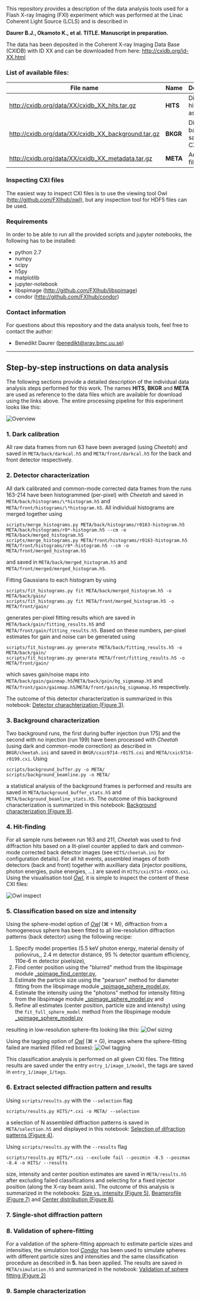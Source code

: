 This repository provides a description of the data analysis tools used for a Flash X-ray Imaging (FXI) experiment which was performed at 
the Linac Coherent Light Source (LCLS) and is described in 

**Daurer B.J., Okamoto K., et al. TITLE. Manuscript in preparation.**

The data has been deposited in the Coherent X-ray Imaging Data Base (CXIDB) with ID XX and can be downloaded from here: 
http://cxidb.org/id-XX.html

### List of available files: ###
File name                                           | Name     | Description
--------------------------------------------------- | -------- | ----------------------------------
http://cxidb.org/data/XX/cxidb_XX_hits.tar.gz       | **HITS** | Diffraction hits saved as CXI files.
http://cxidb.org/data/XX/cxidb_XX_background.tar.gz | **BKGR** | Diffraction background saved as CXI files.
http://cxidb.org/data/XX/cxidb_XX_metadata.tar.gz   | **META** | Auxiliary files.

### Inspecting CXI files ###
The easiest way to inspect CXI files is to use the viewing tool Owl 
(http://github.com/FXIhub/owl), but any inspection tool for HDF5 files can be used.

### Requirements ###
In order to be able to run all the provided scripts and jupyter notebooks, the following has to be installed:

* python 2.7
* numpy
* scipy
* h5py
* matplotlib
* jupyter-notebook
* libspimage (http://github.com/FXIhub/libspimage)
* condor (http://github.com/FXIhub/condor)

### Contact information
For questions about this repository and the data analysis tools, feel free to contact the author: 
* Benedikt Daurer (benedikt@xray.bmc.uu.se)

________________________________________________

## Step-by-step instructions on data analysis ##
The following sections provide a detailed description of the individual data analysis steps performed for this work. The names **HITS**, **BKGR** and **META** are used as reference to the data files which are available for download using the links above. The entire processing pipeline for this experiment looks like this:

![Overview](overview.png?raw=true)

### 1. Dark calibration
All raw data frames from run 63 have been averaged (using *Cheetah*) and saved in `META/back/darkcal.h5` and `META/front/darkcal.h5` for the back and front detector respectively. 

### 2. Detector characterization
All dark calibrated and common-mode corrected data frames from the runs 163-214 have been histogrammed (per-pixel) with *Cheetah* and saved in `META/back/histograms/\*histogram.h5` and `META/front/histograms/\*histogram.h5`. All individual histograms are merged together using
```
scripts/merge_histograms.py META/back/histograms/r0163-histogram.h5 META/back/histograms/r0*-histogram.h5 --cm -o META/back/merged_histogram.h5
scripts/merge_histograms.py META/front/histograms/r0163-histogram.h5 META/front/histograms/r0*-histogram.h5 --cm -o META/front/merged_histogram.h5
```
and saved in `META/back/merged_histogram.h5` and `META/front/merged/merged_histogram.h5`.

Fitting Gaussians to each histogram by using
```
scripts/fit_histograms.py fit META/back/merged_histogram.h5 -o META/back/gain/
scripts/fit_histograms.py fit META/front/merged_histogram.h5 -o META/front/gain/
```
generates per-pixel fitting results which are saved in `META/back/gain/fitting_results.h5` and `META/front/gain/fitting_results.h5`. Based on these numbers, per-pixel estimates for gain and noise can be generated using
```
scripts/fit_histograms.py generate META/back/fitting_results.h5 -o META/back/gain/
scripts/fit_histograms.py generate META/front/fitting_results.h5 -o META/front/gain/
```
which saves gain/noise maps into `META/back/gain/gainmap.h5`/`META/back/gain/bg_sigmamap.h5` and `META/front/gain/gainmap.h5`/`META/front/gain/bg_sigmamap.h5` respectively. 

The outcome of this detector characterization is summarized in this notebook: [Detector charachterization (Figure 3)](./ipynb/fig03_detector.ipynb).

### 3. Background characterization
Two background runs, the first during buffer injection (run 175) and the second with no injection (run 199) have been processed with *Cheetah* (using dark and common-mode correction) as described in `BKGR/cheetah.ini` and saved in `BKGR/cxic9714-r0175.cxi` and `META/cxic9714-r0199.cxi`. Using 
```
scripts/background_buffer.py -o META/
scripts/background_beamline.py -o META/
```
a statistical analysis of the background frames is performed and results are saved in `META/background_buffer_stats.h5` and `META/background_beamline_stats.h5`. The outcome of this background characterization is summarized in this notebook: [Background characterization (Figure 9)](./ipynb/fig09_background.ipynb). 

### 4. Hit-finding 
For all sample runs between run 163 and 211, *Cheetah* was used to find diffraction hits based on a lit-pixel counter applied to dark and common-mode corrected back detector images (see `HITS/cheetah.ini` for configuration details). For all hit events, assembled images of both detectors (back and front) together with auxilliary data (injector positions, photon energies, pulse energies, ...) are saved in `HITS/cxic9714-r0XXX.cxi`. Using the visualisation tool [*Owl*](http://github.com/FXIhub/owl), it is simple to inspect the content of these CXI files:

![Owl inspect](owl_inspect.png?raw=true)

### 5. Classification based on size and intensity
Using the sphere-model option of [*Owl*](http://github.com/FXIhub/owl) (&#8984; + M), diffraction from a homogeneous sphere has been fitted to all low-resolution diffraction patterns (back detector) using the following recipe:

1. Specify model properties (5.5 keV photon energy, material density of poliovirus,, 2.4 m detector distance,  95 % detector quantum efficiency, 110e-6 m detector pixelsize),
2. Find center position using the "blurred" method from the libspimage module [\_spimage_find_center.py](https://github.com/FXIhub/libspimage/blob/master/src/_spimage_find_center.py),
3. Estimate the particle size using the "pearson" method for diameter fitting from the libspimage module [\_spimage_sphere_model.py](https://github.com/FXIhub/libspimage/blob/master/src/_spimage_sphere_model.py),
4. Estimate the intensity using the "photons" method for intensity fitting from the libspimage module [\_spimage_sphere_model.py](https://github.com/FXIhub/libspimage/blob/master/src/_spimage_sphere_model.py) and
5. Refine all estimates (center position, particle size and intensity) using the `fit_full_sphere_model` method from the libspimage module [\_spimage_sphere_model.py](https://github.com/FXIhub/libspimage/blob/master/src/_spimage_sphere_model.py)

resulting in low-resolution sphere-fits looking like this:
![Owl sizing](owl_sizing.png?raw=true)

Using the tagging option of [*Owl*](http://github.com/FXIhub/owl) (&#8984; + G), images where the sphere-fitting failed are marked (filled red boxes):
![Owl tagging](owl_tagging.png?raw=true)

This classification analysis is performed on all given CXI files. The fitting results are saved under the entry `entry_1/image_1/model`, the tags are saved in `entry_1/image_1/tags`.

### 6. Extract selected diffraction pattern and results
Using `scripts/results.py` with the `--selection` flag
```
scripts/results.py HITS/*.cxi -o META/ --selection
```
a selection of N assembled diffraction patterns is saved in `META/selection.h5` and displayed in this notebook: [Selection of difraction patterns (Figure 4)](./ipynb/fig04_selection.ipynb).

Using `scripts/results.py` with the `--results` flag
```
scripts/results.py HITS/*.cxi --exclude fail --poszmin -8.5 --poszmax -8.4 -o HITS/ --results
```
size, intensity and center position estimates are saved in `META/results.h5` after excluding failed classifications and selecting for a fixed injector position (along the X-ray beam axis). The outcome of this analysis is summarized in the notebooks: [Size vs. intensity (Figure 5)](./ipynb/fig05_size_and_intensity.ipynb), [Beamprofile (Figure 7)](./ipynb/fig07_beamprofile.ipynb) and [Center distribution (Figure 8)](./ipynb/fig08_center_distribution.ipynb).

### 7. Single-shot diffraction pattern



### 8. Validation of sphere-fitting
For a validation of the sphere-fitting approach to estimate particle sizes and intensities, the simulation tool [*Condor*](http://github.com/FXIhub/condor) has been used to simulate spheres with different particle sizes and intensities and the same classification procedure as described in **5.** has been applied. The results are saved in `META/simulation.h5` and summarized in the notebook: [Validation of sphere fitting (Figure 2)](./ipynb/fig02_validation.ipynb)

### 9. Sample characterization

